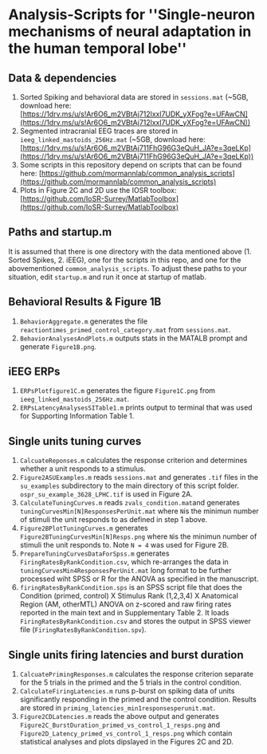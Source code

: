 # Analysis-Scripts for ''Single-neuron mechanisms of neural adaptation in the human temporal lobe''

## Data & dependencies
1. Sorted Spiking and behavioral data are stored in `sessions.mat` (~5GB, download here: [https://1drv.ms/u/s!Ar6O6_m2VBtAj712lxxl7UDK_yXFog?e=UFAwCN](https://1drv.ms/u/s!Ar6O6_m2VBtAj712lxxl7UDK_yXFog?e=UFAwCN))
2. Segmented intracranial EEG traces are stored in `ieeg_linked_mastoids_256Hz.mat` (~5GB, download here: [https://1drv.ms/u/s!Ar6O6_m2VBtAj711FhG96G3eQuH_JA?e=3qeLKp](https://1drv.ms/u/s!Ar6O6_m2VBtAj711FhG96G3eQuH_JA?e=3qeLKp))  
3. Some scripts in this repository depend on scripts that can be found here: [https://github.com/mormannlab/common_analysis_scripts](https://github.com/mormannlab/common_analysis_scripts)
4. Plots in Figure 2C and 2D use the IOSR toolbox: [https://github.com/IoSR-Surrey/MatlabToolbox](https://github.com/IoSR-Surrey/MatlabToolbox)

## Paths and startup.m
It is assumed that there is one directory with the data mentioned above (1. Sorted Spikes, 2. iEEG), one for the scripts in this repo, and one for the abovementioned `common_analysis_scripts`. To adjust these paths to your situation, edit `startup.m` and run it once at startup of matlab.

## Behavioral Results & Figure 1B
1. `BehaviorAggregate.m` generates the file `reactiontimes_primed_control_category.mat` from `sessions.mat`.
2. `BehaviorAnalysesAndPlots.m` outputs stats in the MATALB prompt and generate `Figure1B.png`.

## iEEG ERPs
1. `ERPsPlotfigure1C.m` generates the figure `Figure1C.png` from `ieeg_linked_mastoids_256Hz.mat`.
2. `ERPsLatencyAnalysesSITable1.m` prints output to terminal that was used for Supporting Information Table 1. 

## Single units tuning curves
1. `CalcuateReponses.m` calculates the response criterion and determines whether a unit responds to a stimulus. 
2. `Figure2ASUExamples.m` reads `sessions.mat` and generates `.tif` files in the `su_examples` subdirectory to the main directory of this script folder. `ospr_su_example_3628_LPHC.tif` is used in Figure 2A. 
3. `CalculateTuningCurves.m` reads `zvals_condition.mat`and generates `tuningCurvesMin[N]ResponsesPerUnit.mat` where `N`is the minimun number of stimuli the unit responds to as defined in step 1 above.
4. `Figure2BPlotTuningCurves.m` generates  `Figure2BTuningCurvesMin[N]Resps.png` where `N`is the minimun number of stimuli the unit responds to. Note `N = 4` was used for Figure 2B.
5. `PrepareTuningCurvesDataForSpss.m` generates `FiringRatesByRankCondition.csv`, which re-arranges the data in `tuningCurvesMin4ResponsesPerUnit.mat` long format to be further processed wiht SPSS or R for the ANOVA as specified in the manuscript.
6. `firingRatesByRankCondition.sps` is an SPSS script file that does the Condition (primed, control) X Stimulus Rank (1,2,3,4) X Anatomical Region (AM, otherMTL) ANOVA on z-scored and raw firing rates reported in the main text and in Supplementary Table 2. It loads `FiringRatesByRankCondition.csv` and stores the output in SPSS viewer file (`FiringRatesByRankCondition.spv`).

## Single units firing latencies and burst duration
1. `CalcuatePrimingResponses.m` calculates the response criterion separate for the 5 trials in the primed and the 5 trials in the control condition. 
2. `CalculateFiringLatencies.m` runs p-burst on spiking data of units significantly responding in the primed and the control condition. Results are stored in `priming_latencies_min1responsesperunit.mat`.
3. `Figure2CDLatencies.m` reads the above output and generates `Figure2C_BurstDuration_primed_vs_control_1_resps.png` and `Figure2D_Latency_primed_vs_control_1_resps.png` which contain statistical analyses and plots dipslayed in the Figures 2C and 2D. 

